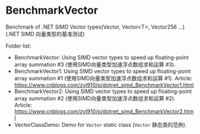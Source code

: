 # BenchmarkVector
Benchmark of .NET SIMD Vector types(Vector, Vector&lt;T>, Vector256 ...) (.NET SIMD 向量类型的基准测试)

Folder list:

- BenchmarkVector: Using SIMD vector types to speed up floating-point array summation #3 (使用SIMD向量类型加速浮点数组求和运算 #3).
- BenchmarkVector1: Using SIMD vector types to speed up floating-point array summation #1 (使用SIMD向量类型加速浮点数组求和运算 #1). Article: https://www.cnblogs.com/zyl910/p/dotnet_simd_BenchmarkVector1.html
- BenchmarkVector2: Using SIMD vector types to speed up floating-point array summation #2 (使用SIMD向量类型加速浮点数组求和运算 #2). Article: https://www.cnblogs.com/zyl910/p/dotnet_simd_BenchmarkVector2.html
- VectorClassDemo: Demo for `Vector` static class (`Vector` 静态类的范例).
